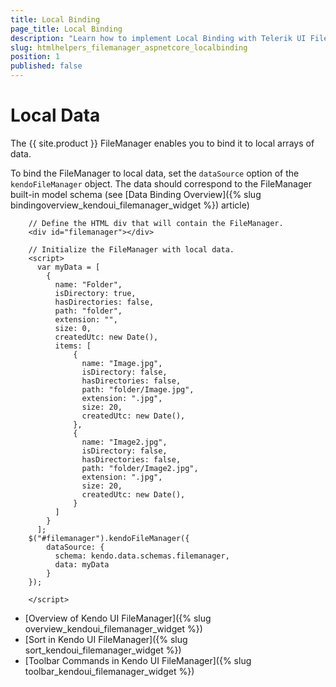 ```yaml
---
title: Local Binding
page_title: Local Binding
description: "Learn how to implement Local Binding with Telerik UI FileManager component for {{ site.framework }}."
slug: htmlhelpers_filemanager_aspnetcore_localbinding
position: 1
published: false
---
```


# Local Data 

The {{ site.product }} FileManager enables you to bind it to local arrays of data.


To bind the FileManager to local data, set the `dataSource` option of the `kendoFileManager` object. The data should correspond to the FileManager built-in model schema (see [Data Binding Overview]({% slug bindingoverview_kendoui_filemanager_widget %}) article)

```JS dojo
    // Define the HTML div that will contain the FileManager.
    <div id="filemanager"></div>

    // Initialize the FileManager with local data.
    <script>
      var myData = [
        {
          name: "Folder",
          isDirectory: true,
          hasDirectories: false,
          path: "folder",
          extension: "",
          size: 0,
          createdUtc: new Date(),
          items: [
              {
                name: "Image.jpg",
                isDirectory: false,
                hasDirectories: false,
                path: "folder/Image.jpg",
                extension: ".jpg",
                size: 20,
                createdUtc: new Date(),
              },
              {
                name: "Image2.jpg",
                isDirectory: false,
                hasDirectories: false,
                path: "folder/Image2.jpg",
                extension: ".jpg", 
                size: 20,
                createdUtc: new Date(),
              }
          ]        
        }
      ];
    $("#filemanager").kendoFileManager({               
        dataSource: {
          schema: kendo.data.schemas.filemanager,
          data: myData
        }
    });     

    </script>
```

* [Overview of Kendo UI FileManager]({% slug overview_kendoui_filemanager_widget %})
* [Sort in Kendo UI FileManager]({% slug sort_kendoui_filemanager_widget %})
* [Toolbar Commands in Kendo UI FileManager]({% slug toolbar_kendoui_filemanager_widget %})
